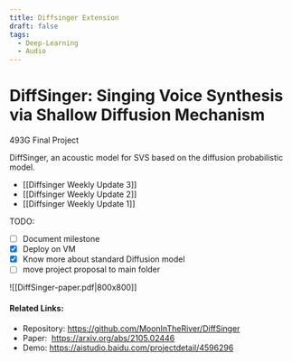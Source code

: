 ```yaml
---
title: Diffsinger Extension
draft: false
tags:
  - Deep-Learning
  - Audio
---
```

# DiffSinger: Singing Voice Synthesis via Shallow Diffusion Mechanism
493G Final Project

DiffSinger, an acoustic model for SVS based on the diffusion probabilistic model.

- [[Diffsinger Weekly Update 3]]
- [[Diffsinger Weekly Update 2]]
- [[Diffsinger Weekly Update 1]]

TODO:
- [ ] Document milestone
- [x] Deploy on VM 
- [x] Know more about standard Diffusion model
- [ ] move project proposal to main folder

![[DiffSinger-paper.pdf|800x800]]
#### Related Links:
- Repository: https://github.com/MoonInTheRiver/DiffSinger
- Paper:  https://arxiv.org/abs/2105.02446
- Demo: https://aistudio.baidu.com/projectdetail/4596296